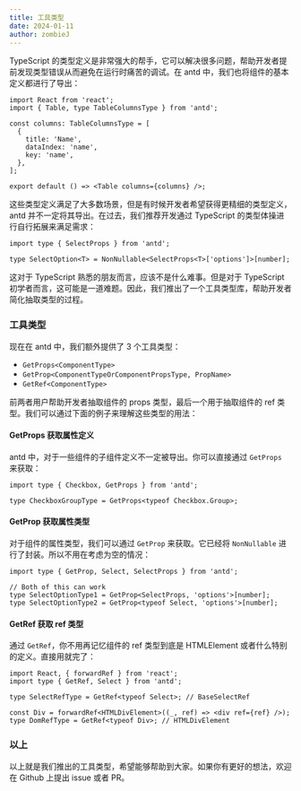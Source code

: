 ```yaml
---
title: 工具类型
date: 2024-01-11
author: zombieJ
---
```


TypeScript 的类型定义是非常强大的帮手，它可以解决很多问题，帮助开发者提前发现类型错误从而避免在运行时痛苦的调试。在 antd 中，我们也将组件的基本定义都进行了导出：

```tsx
import React from 'react';
import { Table, type TableColumnsType } from 'antd';

const columns: TableColumnsType = [
  {
    title: 'Name',
    dataIndex: 'name',
    key: 'name',
  },
];

export default () => <Table columns={columns} />;
```

这些类型定义满足了大多数场景，但是有时候开发者希望获得更精细的类型定义，antd 并不一定将其导出。在过去，我们推荐开发通过 TypeScript 的类型体操进行自行拓展来满足需求：

```tsx
import type { SelectProps } from 'antd';

type SelectOption<T> = NonNullable<SelectProps<T>['options']>[number];
```

这对于 TypeScript 熟悉的朋友而言，应该不是什么难事。但是对于 TypeScript 初学者而言，这可能是一道难题。因此，我们推出了一个工具类型库，帮助开发者简化抽取类型的过程。

### 工具类型

现在在 antd 中，我们额外提供了 3 个工具类型：

- `GetProps<ComponentType>`
- `GetProp<ComponentTypeOrComponentPropsType, PropName>`
- `GetRef<ComponentType>`

前两者用户帮助开发者抽取组件的 props 类型，最后一个用于抽取组件的 ref 类型。我们可以通过下面的例子来理解这些类型的用法：

#### GetProps 获取属性定义

antd 中，对于一些组件的子组件定义不一定被导出。你可以直接通过 `GetProps` 来获取：

```tsx
import type { Checkbox, GetProps } from 'antd';

type CheckboxGroupType = GetProps<typeof Checkbox.Group>;
```

#### GetProp 获取属性类型

对于组件的属性类型，我们可以通过 `GetProp` 来获取。它已经将 `NonNullable` 进行了封装。所以不用在考虑为空的情况：

```tsx
import type { GetProp, Select, SelectProps } from 'antd';

// Both of this can work
type SelectOptionType1 = GetProp<SelectProps, 'options'>[number];
type SelectOptionType2 = GetProp<typeof Select, 'options'>[number];
```

#### GetRef 获取 ref 类型

通过 `GetRef`，你不用再记忆组件的 ref 类型到底是 HTMLElement 或者什么特别的定义。直接用就完了：

```tsx
import React, { forwardRef } from 'react';
import type { GetRef, Select } from 'antd';

type SelectRefType = GetRef<typeof Select>; // BaseSelectRef

const Div = forwardRef<HTMLDivElement>((_, ref) => <div ref={ref} />);
type DomRefType = GetRef<typeof Div>; // HTMLDivElement
```

### 以上

以上就是我们推出的工具类型，希望能够帮助到大家。如果你有更好的想法，欢迎在 Github 上提出 issue 或者 PR。

